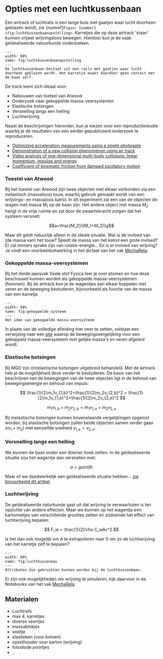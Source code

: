 #    Opties met een luchtkussenbaan
Een airtrack of luchtrails is een lange buis met gaatjes waar lucht doorheen geblazen wordt, zie {numref}`Figuur {number} <fig:luchtkussenbaanopstelling>`. Karretjes die op deze airtrack 'staan' kunnen vrijwel wrijvingsloos bewegen. Hierdoor kun je de vaak geïdealiseerde natuurkunde onderzoeken.

```{figure} Figures/Luchtkussen/luchtkussenbaan.JPG
---
width: 60%
name: fig:luchtkussenbaanopstelling
---
De luchtkussenbaan bestaat uit een rails met gaatjes waar lucht doorheen geblazen wordt. Het karretje maakt daardoor geen contact met de baan zelf.
```
De track leent zich ideaal voor:
* Nabouwen van toetsel van Atwood 
* Onderzoek naar gekoppelde massa-veersystemen
* Elastische botsingen
* Versnelling langs een helling
* Luchtwrijving

Naast de beschrijvingen hieronder, kun je kiezen voor een reproductiestudie waarbij je de resultaten van een eerder gepubliceerd onderzoek te reproduceren.
* [Optimizing acceleration measurements using a single photogate](https://iopscience.iop.org/article/10.1088/1361-6404/abeafd)
* [Demonstration of a new collision phenomenon using air track](https://iopscience.iop.org/article/10.1088/1742-6596/1918/2/022036/pdf)
* [Video analysis of one-dimensional multi-body collisions: linear momentum, impulse and energy](https://iopscience.iop.org/article/10.1088/1361-6552/abb06b)
* [Coefficient of kinematic friction from damped oscillatory motion](https://iopscience.iop.org/article/10.1088/1361-6552/aadb28)

### Toestel van Atwood
Bij het toestel van Atwood zijn twee objecten met elkaar verbonden via een inelastisch (massaloos) touw, waarbij gebruik gemaakt wordt van een wrijvings- en massaloos katrol. In dit experiment zal een van de objecten de wagen met massa $M_1$ op de baan zijn. Het andere object met massa $M_2$ hangt in de vrije ruimte en zal door de zwaartekracht zorgen dat het systeem versnelt:

$$a=\frac{M_2}{(M_1+M_2)}g$$

Maar dit geldt natuurlijk alleen in de ideale situatie. Wat is de invloed van (de massa van) het touw? Speelt de massa van het katrol een grote invloed? Er zal immers sprake zijn van rotatie-energie... En is er invloed van wrijving? Je vindt een voorbeelduitwerking in het dictaat van het vak [MechaRela](https://qiweb.tudelft.nl/mecharela/rigid_body/#worked-examples).

### Gekoppelde massa-veersystemen
Bij het derde jaarsvak Vaste stof Fysica leer je over atomen en hoe deze beschouwd kunnen worden als gekoppelde massa-veersystemen (fononen). Bij de airtrack kun je de wagentjes aan elkaar koppelen met veren en de beweging bestuderen, bijvoorbeeld als functie van de massa van een karretje.

```{figure} Figures/Luchtkussen/gekoppeldemu.jpg
---
width: 60%
name: fig:gekoppelde_systeem
---
Het idee van gekoppelde massa-veersysteem
```


In plaats van de volledige afleiding hier neer te zetten, volstaat een verwijzing naar een [site](https://www.google.com/url?sa=t&rct=j&q=&esrc=s&source=web&cd=&cad=rja&uact=8&ved=2ahUKEwjhnqWFia70AhV3hP0HHVWPAecQFnoECDQQAQ&url=https%3A%2F%2Fphys.libretexts.org%2FCourses%2FUniversity_of_California_Davis%2FUCD%253A_Physics_9HA__Classical_Mechanics%2F8%253A_Small_Oscillations%2F8.4%253A_Coupled_Oscillators_and_Normal_Modes&usg=AOvVaw1recVDsysOymqKC5bsh6jE) waarop de bewegingsvergelijking voor een gekoppeld massa-veersysteem met gelijke massa's en veren afgeleid wordt.

### Elastische botsingen
Bij MGO zijn (in)elastische botsingen uitgebreid behandeld. Met de airtrack heb je de mogelijkheid deze verder te bestuderen. De basis van het beschrijven van de bewegingen van de twee objecten ligt in de behoud van bewegingsenergie en behoud van impuls:

$$ \frac{1}{2}m_1v_{1,b}^2+\frac{1}{2}m_2v_{2,b}^2 = \frac{1}{2}m_1v_{1,e}^2+\frac{1}{2}m_2v_{2,e}^2 $$

$$ m_1v_{1,b}+m_2v_{2,b}=m_1v_{1,e}+m_2v_{2,e}$$

Bij inelastische botsingen kunnen bovenstaande vergelijkingen opgelost worden, bij elastische botsingen zullen beide objecten samen verder gaan ($m_1+m_2$) met eenzelfde snelheid $v_{1,e}=v_{2,e}$.


### Versnelling langs een helling
We kunnen de baan onder een (kleine) hoek zetten. In de geïdealiseerde situatie zou het wagentje dan versnellen met: 

$$ a = gsin(\theta) $$

Maar of we daadwerkelijk een geïdealiseerde situatie hebben... [zie bijvoorbeeld dit artikel](https://iopscience.iop.org/article/10.1088/1361-6404/abeafd).

### Luchtwrijving
De geïdealiseerde naturkunde gaat uit dat wrijving te verwaarlozen is ten opzichte van andere effecten. Maar we kunnen op het wagentje een kartonnetjes van verschillende groottes zetten en zodoende het effect van luchtwrijving bepalen: 

$$ F_w = \frac{1}{2}\rho C_wAv^2.$$

Is het dan ook mogelijk om $A$ te extrapoleren naar 0 om zo de luchtwrijving van het karretje zelf te bepalen?

```{figure} Figures/Luchtkussen/luchtkussenequipment.JPG
---
width: 60%
name: fig:luchtkussenequ
---
Attributen die gebruikten kunnen worden bij de luchtkussenbaan.
```

Er zijn ook mogelijkheden om wrijving te simuleren, kijk daarvoor in de Notebooks van het vak [MechaRela](https://qiweb.tudelft.nl/mecharela/forces/)

## Materialen
* Luchtrails
* max 4. karretjes
* diverse veertjes
* massablokjes
* wieltje
* elastieken (voor botsen)
* opzethouder voor karton (wrijving)
* fotodiode poortjes
* ..